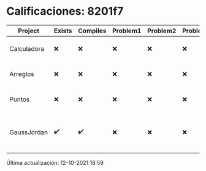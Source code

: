 # Calificaciones: 8201f7
|Project|Exists|Compiles|Problem1|Problem2|Problem3|Extra|CommitHash|CommitDate|CheckDate|Comments|DueDate|Grade|
|-|-|-|-|-|-|-|-|-|-|-|-|-|
|Calculadora|❌|❌|❌|❌|❌|❌|NA|NA|12-10-2021 18:59:23|No se encontró el archivo en PracticasComputacionI/Calculadora/Calculadora.cpp|17-09-2021 21:00:00|5.0|
|Arreglos|❌|❌|❌|❌|❌|❌|NA|NA|12-10-2021 18:59:24|No se encontró el archivo en PracticasComputacionI/Arreglos/Arreglos.cpp|24-09-2021 21:00:00|5.0|
|Puntos|❌|❌|❌|❌|❌|❌|NA|NA|12-10-2021 18:59:24|No se encontró el archivo en PracticasComputacionI/Puntos/Punto.cpp|15-10-2021 21:00:00|5.0|
|GaussJordan|✔️|✔️|❌|❌|❌|❌|c6e9abfaefbb1895e62978a125aaec2ba1ab4a93|03-10-2021 21:12:07|03-10-2021 21:38:39|No aplica correctamente el método de Gauss-Jordan-No aplica correctamente el método de Gauss-Jordan-No avisa al usuario que el sistema no tiene solución-No intercambia las filas cuando un pivote es cero|01-10-2021 21:00:00|5.0|

Última actualización: 12-10-2021 18:59